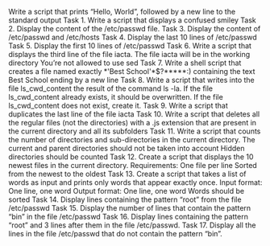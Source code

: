 Write a script that prints “Hello, World”, followed by a new line to the standard output
Task 1. Write a script that displays a confused smiley
Task 2. Display the content of the /etc/passwd file.
Task 3. Display the content of /etc/passwd and /etc/hosts
Task 4. Display the last 10 lines of /etc/passwd
Task 5. Display the first 10 lines of /etc/passwd
Task 6. Write a script that displays the third line of the file iacta.
The file iacta will be in the working directory
You’re not allowed to use sed
Task 7. Write a shell script that creates a file named exactly \*\'Best School\'\*$\?\*\*\*\*\*:) containing the text Best School ending by a new line
Task 8. Write a script that writes into the file ls_cwd_content the result of the command ls -la. If the file ls_cwd_content already exists, it should be overwritten. If the file ls_cwd_content does not exist, create it.
Task 9. Write a script that duplicates the last line of the file iacta
Task 10. Write a script that deletes all the regular files (not the directories) with a .js extension that are present in the current directory and all its subfolders
Task 11. Write a script that counts the number of directories and sub-directories in the current directory.
The current and parent directories should not be taken into account
Hidden directories should be counted
Task 12. Create a script that displays the 10 newest files in the current directory.
Requirements:
One file per line
Sorted from the newest to the oldest
Task 13. Create a script that takes a list of words as input and prints only words that appear exactly once.
Input format: One line, one word
Output format: One line, one word
Words should be sorted
Task 14. Display lines containing the pattern “root” from the file /etc/passwd
Task 15. Display the number of lines that contain the pattern “bin” in the file /etc/passwd
Task 16. Display lines containing the pattern “root” and 3 lines after them in the file /etc/passwd.
Task 17. Display all the lines in the file /etc/passwd that do not contain the pattern “bin”.


